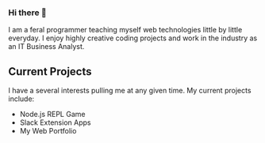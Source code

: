 ### Hi there 👋

I am a feral programmer teaching myself web technologies little by little everyday.
I enjoy highly creative coding projects and work in the industry as an IT Business Analyst.

## Current Projects

I have a several interests pulling me at any given time. 
My current projects include:

- Node.js REPL Game
- Slack Extension Apps
- My Web Portfolio

<!--
**jmdimmick/jmdimmick** is a ✨ _special_ ✨ repository because its `README.md` (this file) appears on your GitHub profile.

Here are some ideas to get you started:

- 🔭 I’m currently working on ...
- 🌱 I’m currently learning ...
- 👯 I’m looking to collaborate on ...
- 🤔 I’m looking for help with ...
- 💬 Ask me about ...
- 📫 How to reach me: ...
- 😄 Pronouns: ...
- ⚡ Fun fact: ...
-->
